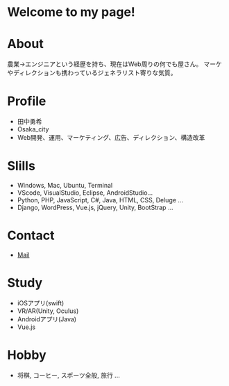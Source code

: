 # Welcome to my page!

# About
農業→エンジニアという経歴を持ち、現在はWeb周りの何でも屋さん。
マーケやディレクションも携わっているジェネラリスト寄りな気質。


# Profile
- 田中勇希
- Osaka_city
- Web開発、運用、マーケティング、広告、ディレクション、構造改革

# Slills
- Windows, Mac, Ubuntu, Terminal
- VScode, VisualStudio, Eclipse, AndroidStudio...
- Python, PHP, JavaScript, C#, Java, HTML, CSS, Deluge ...
- Django, WordPress, Vue.js, jQuery, Unity, BootStrap ...

# Contact
- [Mail](mailto:yuki.sengoku@gmail.com)

# Study
- iOSアプリ(swift)
- VR/AR(Unity, Oculus)
- Androidアプリ(Java)
- Vue.js

# Hobby
- 将棋, コーヒー, スポーツ全般, 旅行 ... 
